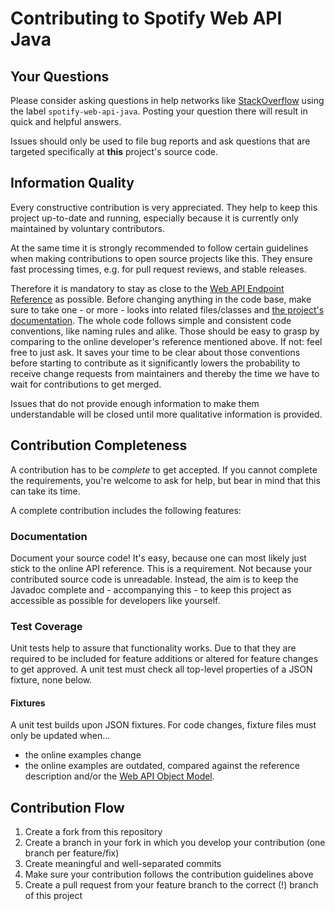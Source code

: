 # Contributing to Spotify Web API Java

## Your Questions
Please consider asking questions in help networks like
[StackOverflow](https://stackoverflow.com/questions/tagged/spotify-web-api-java) using the label `spotify-web-api-java`.
Posting your question there will result in quick and helpful answers.

Issues should only be used to file bug reports and ask questions that are targeted specifically at **this** project's
source code.

## Information Quality
Every constructive contribution is very appreciated. They help to keep this project up-to-date and running,
especially because it is currently only maintained by voluntary contributors.

At the same time it is strongly recommended to follow certain guidelines when making contributions to open source
projects like this. They ensure fast processing times, e.g. for pull request reviews, and stable releases.

Therefore it is mandatory to stay as close to the
[Web API Endpoint Reference](https://developer.spotify.com/web-api/endpoint-reference/) as possible. Before changing
anything in the code base, make sure to take one  - or more - looks into related files/classes and [the project's
documentation](https://dargmuesli.github.io/spotify-web-api-java/overview-summary.html). The whole code follows simple
and consistent code conventions, like naming rules and alike. Those should be easy to grasp by comparing to the online
developer's reference mentioned above. If not: feel free to just ask. It saves your time to be clear about those
conventions before starting to contribute as it significantly lowers the probability to receive change requests from
maintainers and thereby the time we have to wait for contributions to get merged.

Issues that do not provide enough information to make them understandable will be closed until more qualitative
information is provided.

## Contribution Completeness
A contribution has to be *complete* to get accepted. If you cannot complete the requirements, you're welcome to ask for
help, but bear in mind that this can take its time.
 
A complete contribution includes the following features:

### Documentation
Document your source code! It's easy, because one can most likely just stick to the online API reference. This is a
requirement. Not because your contributed source code is unreadable. Instead, the aim is to keep the Javadoc complete
and - accompanying this - to keep this project as accessible as possible for developers like yourself.

### Test Coverage
Unit tests help to assure that functionality works. Due to that they are required to be included for feature additions
or altered for feature changes to get approved. A unit test must check all top-level properties of a JSON fixture, none
below.

#### Fixtures
A unit test builds upon JSON fixtures. For code changes, fixture files must only be updated when...
- the online examples change
- the online examples are outdated, compared against the reference description and/or the
[Web API Object Model](https://developer.spotify.com/web-api/object-model/).

## Contribution Flow
1. Create a fork from this repository
2. Create a branch in your fork in which you develop your contribution (one branch per feature/fix)
3. Create meaningful and well-separated commits
4. Make sure your contribution follows the contribution guidelines above 
5. Create a pull request from your feature branch to the correct (!) branch of this project
